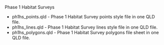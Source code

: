 Phase 1 Habitat Surveys
- ph1hs_points.qld - Phase 1 Habitat Survey points style file in one QLD file.  
- ph1hs_lines.qld - Phase 1 Habitat Survey lines style file in one QLD file.
- ph1hs_polygons.qld - Phase 1 Habitat Survey polygons file sheet in one QLD file. 
